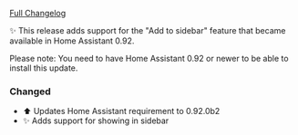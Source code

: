 [Full Changelog][changelog]

✨ This release adds support for the "Add to sidebar" feature that became available in Home Assistant 0.92.

Please note: You need to have Home Assistant 0.92 or newer to be able to install this update. 

### Changed

- :arrow_up: Updates Home Assistant requirement to 0.92.0b2
- :sparkles: Adds support for showing in sidebar

[changelog]: https://github.com/hassio-addons/addon-log-viewer/compare/v0.5.0...v0.5.1
